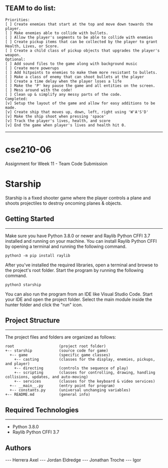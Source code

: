 ## TEAM to do list:
```
Priorities:
[ ] Create enemies that start at the top and move down towards the player.
[ ] Make enemies able to collide with bullets.
[ ] Allow the player's segments to be able to collide with enemies
[ ] Create pickup items that can be collected by the player to grant Health, Lives, or Score.
[ ] Create a child class of pickup objects that upgrades the player's weapon.
Optional:
[ ] Add sound files to the game along with background music
[ ] Create more powerups
[ ] Add hitpoints to enemies to make them more resistant to bullets.
[ ] Make a class of enemy that can shoot bullets at the player
[ ] Create a time delay when the player loses a life
[ ] Make the 'P' key pause the game and all entities on the screen. 
[ ] Mess around with the code!
[ ] Clean up & simplify any messy parts of the code.
Completed:
[v] Setup the layout of the game and allow for easy additions to be made.
[v] Create ship that moves up, down, left, right using 'W'A'S'D'
[v] Make the ship shoot when pressing 'space'
[v] Track the player's lives, health, and score
[v] End the game when player's lives and health hit 0.
```
---

# cse210-06
Assignment for Week 11 - Team Code Submission


# Starship
Starship is a fixed shooter game where the player controls a plane and shoots projectiles to destroy oncoming planes & objects.

## Getting Started
---
Make sure you have Python 3.8.0 or newer and Raylib Python CFFI 3.7 installed and running on your machine. You can install Raylib Python CFFI by opening a terminal and running the following command.
```
python3 -m pip install raylib
```
After you've installed the required libraries, open a terminal and browse to the project's root folder. Start the program by running the following command.

```
python3 starship 
```
You can also run the program from an IDE like Visual Studio Code. Start your IDE and open the 
project folder. Select the main module inside the hunter folder and click the "run" icon.

## Project Structure
---
The project files and folders are organized as follows:
```
root                    (project root folder)
+-- starship            (source code for game)
  +-- game              (specific game classes)
    +-- casting         (classes for the display, enemies, pickups, and player)
    +-- directing       (controls the sequence of play)
    +-- scripting       (classes for controlling, drawing, handling collisions, updates, and auto-moving)
    +-- services        (classes for the keyboard & video services)
  +-- __main__.py       (entry point for program)
  +-- constants.py      (universal unchanging variables)
+-- README.md           (general info)
```

## Required Technologies
---
* Python 3.8.0
* Raylib Python CFFI 3.7

## Authors
--- Herrera Axel
--- Jordan Eldredge
--- Jonathan Troche
--- Igor
